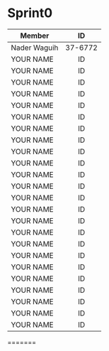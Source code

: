 # Sprint0
| Member    | ID | 
|----------|:-------------:|
| Nader Waguih |  37-6772 | 
| YOUR NAME |  ID | 
| YOUR NAME |  ID | 
| YOUR NAME |  ID | 
| YOUR NAME |  ID |
| YOUR NAME |  ID | 
| YOUR NAME |  ID | 
| YOUR NAME |  ID | 
| YOUR NAME |  ID | 
| YOUR NAME |  ID |
| YOUR NAME |  ID | 
| YOUR NAME |  ID | 
| YOUR NAME |  ID | 
| YOUR NAME |  ID | 
| YOUR NAME |  ID |
| YOUR NAME |  ID | 
| YOUR NAME |  ID | 
| YOUR NAME |  ID | 
| YOUR NAME |  ID | 
| YOUR NAME |  ID |
| YOUR NAME |  ID | 
| YOUR NAME |  ID | 
| YOUR NAME |  ID | 
| YOUR NAME |  ID | 
| YOUR NAME |  ID |
=======
